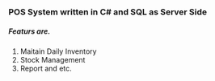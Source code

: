### POS System written in C# and SQL as Server Side
##### Featurs are.

1.  Maitain Daily Inventory
2.  Stock Management
3.  Report and etc.
